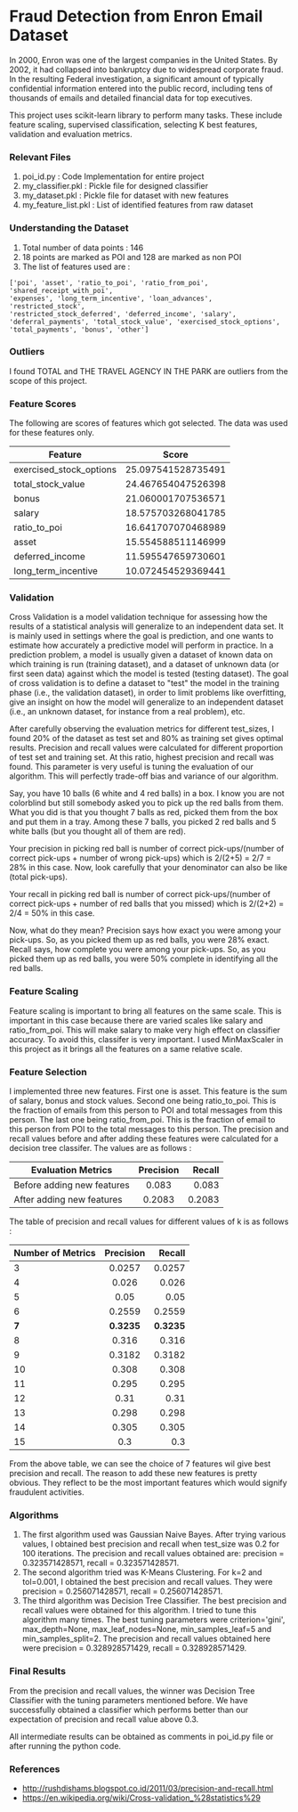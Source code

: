 # Fraud Detection from Enron Email Dataset

In 2000, Enron was one of the largest companies in the United States. By 2002, it had collapsed into bankruptcy due to widespread corporate fraud. In the resulting Federal investigation, a significant amount of typically confidential information entered into the public record, including tens of thousands of emails and detailed financial data for top executives.  

This project uses scikit-learn library to perform many tasks. These include feature scaling, supervised classification, selecting K best features, validation and evaluation metrics.

### Relevant Files
1. poi_id.py : Code Implementation for entire project  
2. my_classifier.pkl : Pickle file for designed classifier  
3. my_dataset.pkl : Pickle file for dataset with new features  
4. my_feature_list.pkl : List of identified features from raw dataset  

### Understanding the Dataset
1. Total number of data points : 146
2. 18 points are marked as POI and 128 are marked as non POI
3. The list of features used are :  
```
['poi', 'asset', 'ratio_to_poi', 'ratio_from_poi', 'shared_receipt_with_poi',
'expenses', 'long_term_incentive', 'loan_advances', 'restricted_stock', 
'restricted_stock_deferred', 'deferred_income', 'salary',
'deferral_payments', 'total_stock_value', 'exercised_stock_options',
'total_payments', 'bonus', 'other']
```
### Outliers
I found TOTAL and THE TRAVEL AGENCY IN THE PARK are outliers from the scope of this project.  

### Feature Scores
The following are scores of features which got selected. The data was used for these features only.

| Feature     | Score |
| ---------- |:----------:|
| exercised_stock_options   | 25.097541528735491 |
| total_stock_value   | 24.467654047526398 |
| bonus   | 21.060001707536571 |
| salary  | 18.575703268041785 |
| ratio_to_poi  | 16.641707070468989 |
| asset   | 15.554588511146999 |
| deferred_income   | 11.595547659730601 |
| long_term_incentive   | 10.072454529369441 |

### Validation
Cross Validation is a model validation technique for assessing how the results of a statistical analysis will generalize to an independent data set. It is mainly used in settings where the goal is prediction, and one wants to estimate how accurately a predictive model will perform in practice. In a prediction problem, a model is usually given a dataset of known data on which training is run (training dataset), and a dataset of unknown data (or first seen data) against which the model is tested (testing dataset). The goal of cross validation is to define a dataset to "test" the model in the training phase (i.e., the validation dataset), in order to limit problems like overfitting, give an insight on how the model will generalize to an independent dataset (i.e., an unknown dataset, for instance from a real problem), etc.

After carefully observing the evaluation metrics for different test_sizes, I found 20% of the dataset as test set and 80% as training set gives optimal results. Precision and recall values were calculated for different proportion of test set and training set. At this ratio, highest precision and recall was found. This parameter is very useful is tuning the evaluation of our algorithm. This will perfectly trade-off bias and variance of our algorithm.

Say, you have 10 balls (6 white and 4 red balls) in a box. I know you are not colorblind but still somebody asked you to pick up the red balls from them. What you did is that you thought 7 balls as red, picked them from the box and put them in a tray. Among these 7 balls, you picked 2 red balls and 5 white balls (but you thought all of them are red).

Your precision in picking red ball is number of correct pick-ups/(number of correct pick-ups + number of wrong pick-ups) which is 2/(2+5) = 2/7 = 28% in this case. Now, look carefully that your denominator can also be like (total pick-ups).

Your recall in picking red ball is number of correct pick-ups/(number of correct pick-ups + number of red balls that you missed) which is 2/(2+2) = 2/4 = 50% in this case.

Now, what do they mean? Precision says how exact you were among your pick-ups. So, as you picked them up as red balls, you were 28% exact. Recall says, how complete you were among your pick-ups. So, as you picked them up as red balls, you were 50% complete in identifying all the red balls.

### Feature Scaling  

Feature scaling is important to bring all features on the same scale. This is important in this case because there are varied scales like salary and ratio_from_poi. This will make salary to make very high effect on classifier accuracy. To avoid this, classifer is very important. I used MinMaxScaler in this project as it brings all the features on a same relative scale.  

### Feature Selection

I implemented three new features. First one is asset. This feature is the sum of salary, bonus and stock values. Second one being ratio_to_poi. This is the fraction of emails from this person to POI and total messages from this person. The last one being ratio_from_poi. This is the fraction of email to this person from POI to the total messages to this person. The precision and recall values before and after adding these features were calculated for a decision tree classifer. The values are as follows :

|  Evaluation Metrics       | Precision | Recall  |
| ------------- |:-------------:| -----:|
| Before adding new features      | 0.083 | 0.083 |
| After adding new features      |  0.2083 |   0.2083 |

The table of precision and recall values for different values of k is as follows : 

|  Number of Metrics      | Precision | Recall  |
| ------------- |:-------------:| -----:|
| 3     | 0.0257 | 0.0257 |
| 4      |  0.026 |   0.026 |
| 5      |  0.05 |   0.05 |
| 6      |  0.2559 |   0.2559 |
| **7**      |  **0.3235** |   **0.3235** |
| 8      |  0.316 |   0.316 |
| 9      |  0.3182 |   0.3182 |
| 10      |  0.308 |   0.308 |
| 11      |  0.295 |   0.295 |
| 12      |  0.31 |   0.31 |
| 13      |  0.298 |   0.298 |
| 14      |  0.305 |   0.305 |
| 15      |  0.3 |   0.3 |

From the above table, we can see the choice of 7 features wil give best precision and recall. The reason to add these new features is pretty obvious. They reflect to be the most important features which would signify fraudulent activities.

### Algorithms
1. The first algorithm used was Gaussian Naive Bayes. After trying various values, I obtained best precision and recall when test_size was 0.2 for 100 iterations. The precision and recall values obtained are: precision = 0.323571428571, recall = 0.323571428571.  
2. The second algorithm tried was K-Means Clustering. For k=2 and tol=0.001, I obtained the best precision and recall values. They were precision = 0.256071428571, recall = 0.256071428571.  
3. The third algorithm was Decision Tree Classifier. The best precision and recall values were obtained for this algorithm. I tried to tune this algorithm many times. The best tuning parameters were criterion='gini', max_depth=None, max_leaf_nodes=None, min_samples_leaf=5 and min_samples_split=2. The precision and recall values obtained here were precision = 0.328928571429, recall = 0.328928571429. 
### Final Results
From the precision and recall values, the winner was Decision Tree Classifier with the tuning parameters mentioned before. We have successfully obtained a classifier which performs better than our expectation of precision and recall value above 0.3. 

All intermediate results can be obtained as comments in poi_id.py file or after running the python code.  

### References
-  http://rushdishams.blogspot.co.id/2011/03/precision-and-recall.html
-  https://en.wikipedia.org/wiki/Cross-validation_%28statistics%29
